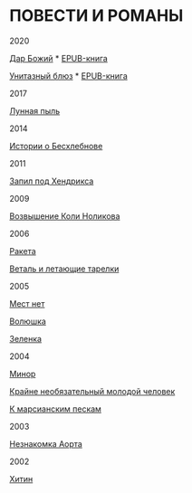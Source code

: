 # ПОВЕСТИ И РОМАНЫ

2020

[Дар Божий](https://raw.githubusercontent.com/psemiletov/prose/main/%D0%B4%D0%B0%D1%80.txt) * [EPUB-книга](https://github.com/psemiletov/prose/raw/refs/heads/main/%D0%B4%D0%B0%D1%80%20%D0%B1%D0%BE%D0%B6%D0%B8%D0%B9.epub)

[Унитазный блюз](https://raw.githubusercontent.com/psemiletov/prose/main/%D1%83%D0%BD%D0%B8%D1%82%D0%B0%D0%B7%D0%BD%D1%8B%D0%B9%20%D0%B1%D0%BB%D1%8E%D0%B7.txt) * [EPUB-книга](https://github.com/psemiletov/prose/raw/refs/heads/main/%D1%83%D0%BD%D0%B8%D1%82%D0%B0%D0%B7%D0%BD%D1%8B%D0%B9%20%D0%B1%D0%BB%D1%8E%D0%B7.epub)

2017

[Лунная пыль](https://raw.githubusercontent.com/psemiletov/prose/main/%D0%BB%D1%83%D0%BD%D0%BD%D0%B0%D1%8F%20%D0%BF%D1%8B%D0%BB%D1%8C.txt)

2014

[Истории о Бесхлебнове](https://raw.githubusercontent.com/psemiletov/prose/main/%D0%B8%D1%81%D1%82%D0%BE%D1%80%D0%B8%D0%B8%20%D0%BE%20%D0%B1%D0%B5%D1%81%D1%85%D0%BB%D0%B5%D0%B1%D0%BD%D0%BE%D0%B2%D0%B5.txt)



2011

[Запил под Хендрикса](https://raw.githubusercontent.com/psemiletov/prose/main/%D0%B7%D0%B0%D0%BF%D0%B8%D0%BB%20%D0%BF%D0%BE%D0%B4%20%D1%85%D0%B5%D0%BD%D0%B4%D1%80%D0%B8%D0%BA%D1%81%D0%B0.txt)

2009

[Возвышение Коли Ноликова](https://raw.githubusercontent.com/psemiletov/prose/main/%D0%BD%D0%BE%D0%BB%D0%B8%D0%BA%D0%BE%D0%B2.txt)

2006

[Ракета](https://raw.githubusercontent.com/psemiletov/prose/main/%D1%80%D0%B0%D0%BA%D0%B5%D1%82%D0%B0.txt)

[Веталь и летающие тарелки](https://raw.githubusercontent.com/psemiletov/prose/main/%D0%B2%D0%B5%D1%82%D0%B0%D0%BB%D1%8C.txt)

2005

[Мест нет](https://raw.githubusercontent.com/psemiletov/prose/main/%D0%BC%D0%B5%D1%81%D1%82%20%D0%BD%D0%B5%D1%82.txt)

[Волюшка](https://raw.githubusercontent.com/psemiletov/prose/main/%D0%B2%D0%BE%D0%BB%D1%8E%D1%88%D0%BA%D0%B0.txt)

[Зеленка](https://raw.githubusercontent.com/psemiletov/prose/main/%D0%B7%D0%B5%D0%BB%D0%B5%D0%BD%D0%BA%D0%B0.txt)


2004

[Минор](https://raw.githubusercontent.com/psemiletov/prose/main/%D0%BC%D0%B8%D0%BD%D0%BE%D1%80.txt)

[Крайне необязательный молодой человек](https://raw.githubusercontent.com/psemiletov/prose/main/%D0%BC%D0%BE%D0%BB%D1%87%D0%B5%D0%BB.txt)

[К марсианским пескам](https://raw.githubusercontent.com/psemiletov/prose/main/%D0%BA%20%D0%BC%D0%B0%D1%80%D1%81%D0%B8%D0%B0%D0%BD%D1%81%D0%BA%D0%B8%D0%BC%20%D0%BF%D0%B5%D1%81%D0%BA%D0%B0%D0%BC.txt)


2003

[Незнакомка Аорта](https://raw.githubusercontent.com/psemiletov/prose/main/%D0%B0%D0%BE%D1%80%D1%82%D0%B0.txt)

2002

[Хитин](https://raw.githubusercontent.com/psemiletov/prose/main/%D1%85%D0%B8%D1%82%D0%B8%D0%BD.txt)
